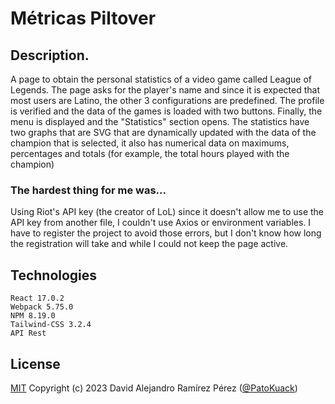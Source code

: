 # Métricas Piltover

## Description.
A page to obtain the personal statistics of a video game called League of Legends.
The page asks for the player's name and since it is expected that most users are Latino, the other 3 configurations are predefined. The profile is verified and the data of the games is loaded with two buttons. Finally, the menu is displayed and the "Statistics" section opens.
The statistics have two graphs that are SVG that are dynamically updated with the data of the champion that is selected, it also has numerical data on maximums, percentages and totals (for example, the total hours played with the champion)

### The hardest thing for me was...
Using Riot's API key (the creator of LoL) since it doesn't allow me to use the API key from another file, I couldn't use Axios or environment variables. I have to register the project to avoid those errors, but I don't know how long the registration will take and while I could not keep the page active.

## Technologies
    React 17.0.2
    Webpack 5.75.0
    NPM 8.19.0
    Tailwind-CSS 3.2.4
    API Rest

## License
[MIT](https://choosealicense.com/licenses/mit/) Copyright (c) 2023 David Alejandro Ramírez Pérez ([@PatoKuack](https://github.com/PatoKuack))